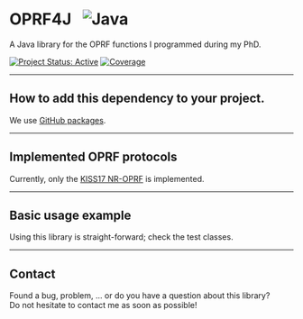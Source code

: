 # OPRF4J &nbsp; ![Java](https://img.shields.io/badge/java-%23ED8B00.svg?style=for-the-badge&logo=java&logoColor=white)
A Java library for the OPRF functions I programmed during my PhD.

[![Project Status: Active](https://www.repostatus.org/badges/latest/active.svg)](https://www.repostatus.org/#active)
[![Coverage](https://badgen.net/badge/coverage/82%25/green)](https://badgen.net/badge/coverage/82%25/green)

***

## How to add this dependency to your project.

We use <a href="https://github.com/pvriel/oprf4j/packages/">GitHub packages</a>.

***

## Implemented OPRF protocols
Currently, only the <a href="https://www.semanticscholar.org/paper/Private-Set-Intersection-for-Unequal-Set-Sizes-with-Kiss-Liu/ef148d510ce6fd445b73584a238f6244660efbe6">KISS17 NR-OPRF</a> is implemented.

***

## Basic usage example

Using this library is straight-forward; check the test classes.

***

## Contact

Found a bug, problem, ... or do you have a question about this library?
<br>Do not hesitate to contact me as soon as possible!

